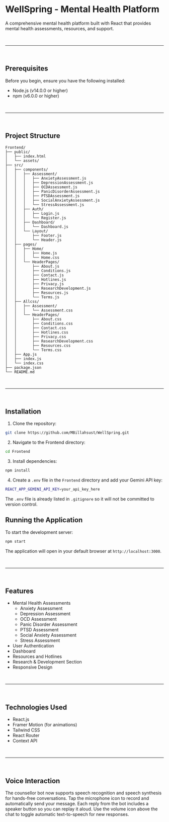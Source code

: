# WellSpring - Mental Health Platform

A comprehensive mental health platform built with React that provides mental health assessments, resources, and support.

<br>

___

<br>

## Prerequisites

Before you begin, ensure you have the following installed:
- Node.js (v14.0.0 or higher)
- npm (v6.0.0 or higher)

<br>

___

<br>

## Project Structure

```
Frontend/
├── public/
│   ├── index.html
│   └── assets/
├── src/
│   ├── components/
│   │   ├── Assessment/
│   │   │   ├── AnxietyAssessment.js
│   │   │   ├── DepressionAssessment.js
│   │   │   ├── OCDAssessment.js
│   │   │   ├── PanicDisorderAssessment.js
│   │   │   ├── PTSDAssessment.js
│   │   │   ├── SocialAnxietyAssessment.js
│   │   │   └── StressAssessment.js
│   │   ├── Auth/
│   │   │   ├── Login.js
│   │   │   └── Register.js
│   │   ├── Dashboard/
│   │   │   └── Dashboard.js
│   │   └── Layout/
│   │       ├── Footer.js
│   │       └── Header.js
│   ├── pages/
│   │   ├── Home/
│   │   │   ├── Home.js
│   │   │   └── Home.css
│   │   └── HeaderPages/
│   │       ├── About.js
│   │       ├── Conditions.js
│   │       ├── Contact.js
│   │       ├── Hotlines.js
│   │       ├── Privacy.js
│   │       ├── ResearchDevelopment.js
│   │       ├── Resources.js
│   │       └── Terms.js
│   ├── Allcss/
│   │   ├── Assessment/
│   │   │   └── Assessment.css
│   │   └── HeaderPages/
│   │       ├── About.css
│   │       ├── Conditions.css
│   │       ├── Contact.css
│   │       ├── Hotlines.css
│   │       ├── Privacy.css
│   │       ├── ResearchDevelopment.css
│   │       ├── Resources.css
│   │       └── Terms.css
│   ├── App.js
│   ├── index.js
│   └── index.css
├── package.json
└── README.md
```

<br>

___

<br>

## Installation

1. Clone the repository:
```bash
git clone https://github.com/MBillahsust/WellSpring.git
```

2. Navigate to the Frontend directory:
```bash
cd Frontend
```

3. Install dependencies:
```bash
npm install
```

4. Create a `.env` file in the `Frontend` directory and add your Gemini API key:
```bash
REACT_APP_GEMINI_API_KEY=your_api_key_here
```
The `.env` file is already listed in `.gitignore` so it will not be committed to version control.

## Running the Application

To start the development server:
```bash
npm start
```

The application will open in your default browser at `http://localhost:3000`.

<br>

___

<br>

## Features

- Mental Health Assessments
  - Anxiety Assessment
  - Depression Assessment
  - OCD Assessment
  - Panic Disorder Assessment
  - PTSD Assessment
  - Social Anxiety Assessment
  - Stress Assessment
- User Authentication
- Dashboard
- Resources and Hotlines
- Research & Development Section
- Responsive Design

<br>

___

<br>

## Technologies Used

- React.js
- Framer Motion (for animations)
- Tailwind CSS
- React Router
- Context API


<br>

___

<br>

## Voice Interaction

The counsellor bot now supports speech recognition and speech synthesis for hands-free conversations. Tap the microphone icon to record and automatically send your message. Each reply from the bot includes a speaker button so you can replay it aloud. Use the volume icon above the chat to toggle automatic text-to-speech for new responses.

